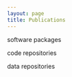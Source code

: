 ```yaml
---
layout: page
title: Publications
---
```



software packages


code repositories


data repositories


